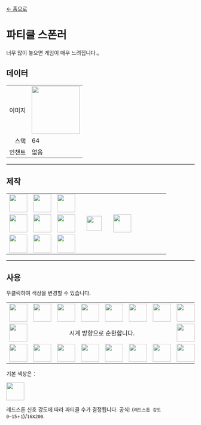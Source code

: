 [← 홈으로](../)
# 파티클 스폰러
너무 많이 놓으면 게임이 매우 느려집니다.。

## 데이터
<table>
    <tr><td align="end">이미지</td><td><img src="https://i.imgur.com/zQVaAJl.png" width="128"/></td></tr>
    <tr><td align="end">스택</td><td>64</td></tr>
    <tr><td align="end">인챈트</td><td>없음</td></tr>
</table>

---

## 제작
<table>
    <tr><td><img src="https://i.imgur.com/dAm53pS.png" width="48"/></td><td><img src="https://i.imgur.com/W9Ce5PI.png" width="48"/></td><td><img src="https://i.imgur.com/dAm53pS.png" width="48"/></td><td colspan="3"></td></tr>
    <tr><td><img src="https://i.imgur.com/W9Ce5PI.png" width="48"/></td><td><img src="https://i.imgur.com/YsrBAov.png" width="48"/></td><td><img src="https://i.imgur.com/W9Ce5PI.png" width="48"/></td><td width="70" align="center"><img src="https://i.imgur.com/VE0KqIE.png" width="40"/></td><td><img src="https://i.imgur.com/zQVaAJl.png" width="48"/></td><td width="70"></td></tr>
    <tr><td><img src="https://i.imgur.com/dAm53pS.png" width="48"/></td><td><img src="https://i.imgur.com/W9Ce5PI.png" width="48"/></td><td><img src="https://i.imgur.com/dAm53pS.png" width="48"/></td><td colspan="3"></td></tr>
</table>

---

## 사용
우클릭하여 색상을 변경할 수 있습니다.  

<table>
    <tr>
        <td><img src="https://singlecolorimage.com/get/ff0000/40x40" height="48"/></td>
        <td><img src="https://singlecolorimage.com/get/ff4400/40x40" height="48"/></td>
        <td><img src="https://singlecolorimage.com/get/ff7300/40x40" height="48"/></td>
        <td><img src="https://singlecolorimage.com/get/ffa600/40x40" height="48"/></td>
        <td><img src="https://singlecolorimage.com/get/ffea00/40x40" height="48"/></td>
        <td><img src="https://singlecolorimage.com/get/dbff00/40x40" height="48"/></td>
        <td><img src="https://singlecolorimage.com/get/a2ff00/40x40" height="48"/></td>
        <td><img src="https://singlecolorimage.com/get/48ff00/40x40" height="48"/></td>
    </tr>
    <tr>
        <td><img src="https://singlecolorimage.com/get/ff0080/40x40" height="48"/></td>
        <td colspan="6" align="center">시계 방향으로 순환합니다.</td>
        <td><img src="https://singlecolorimage.com/get/00ffea/40x40" height="48"/></td>
    </tr>
    <tr>
        <td><img src="https://singlecolorimage.com/get/ff00fb/40x40" height="48"/></td>
        <td><img src="https://singlecolorimage.com/get/bf00ff/40x40" height="48"/></td>
        <td><img src="https://singlecolorimage.com/get/8400ff/40x40" height="48"/></td>
        <td><img src="https://singlecolorimage.com/get/5e00ff/40x40" height="48"/></td>
        <td><img src="https://singlecolorimage.com/get/2f00ff/40x40" height="48"/></td>
        <td><img src="https://singlecolorimage.com/get/0048ff/40x40" height="48"/></td>
        <td><img src="https://singlecolorimage.com/get/008cff/40x40" height="48"/></td>
        <td><img src="https://singlecolorimage.com/get/00bbff/40x40" height="48"/></td>
    </tr>
</table>

기본 색상은：  

<img src="https://singlecolorimage.com/get/ff0000/40x40" height="48"/>

레드스톤 신호 강도에 따라 파티클 수가 결정됩니다. 공식: (`레드스톤 강도 0~15`+`1`)/`16`x`200`.
